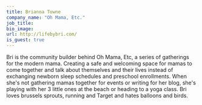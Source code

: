 ```yaml
---
title: Brianna Towne
company_name: "Oh Mama, Etc."
job_title:
bio_image:
url: http://lifebybri.com/
is_guest: true
---
```


Bri is the community builder behind Oh Mama, Etc, a series of gatherings for the modern mama. Creating a safe and welcoming space for mamas to come together and talk about themselves and their lives instead of exchanging newborn sleep schedules and preschool enrollments. When she's not gathering mamas together for events or writing for her blog, she's playing with her 3 little ones at the beach or heading to a yoga class. Bri loves brussels sprouts, running and Target and hates balloons and birds.
